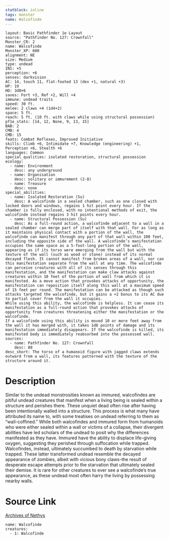 ```yaml
---
statblock: inline
tags: monster
name: Walcofinde
---
```

```statblock
layout: Basic Pathfinder 1e Layout
source: "Pathfinder No. 127: Crownfall"
Monster_CR: 2
name: Walcofinde
Monster_XP: 600
alignment: NE
size: Medium
type: undead
INI: +5
perception: +6
senses: darkvision
AC: 14, touch 11, flat-footed 13 (dex +1, natural +3)
HP: 19
HD: 3d8+6
saves: Fort +3, Ref +2, Will +4
immune: undead traits
speed: 30 ft.
melee: 2 claws +4 (1d4+2)
space: 5 ft.
reach: 5 ft. (10 ft. with claws while using structural possession)
pf1e_stats: [14, 12, None, 9, 13, 15]
BAB: 2
CMB: 4
CMD: 15
feats: Combat Reflexes, Improved Initiative
skills: Climb +6, Intimidate +7, Knowledge (engineering) +1, Perception +6, Stealth +6
languages: Common
special_qualities: isolated restoration, structural possession
ecology:
  - name: Environment
    desc: any underground
  - name: Organisation
    desc: solitary or immurement (2-8)
  - name: Treasure
    desc: none
special_abilities:
  - name: Isolated Restoration (Su)
    desc: A walcofinde in a sealed chamber, such as one closed with locked doors and windows, regains 1 hit point every hour. If the chamber is fully enclosed, with no intentional methods of exit, the walcofinde instead regains 3 hit points every hour.
  - name: Structural Possession (Su)
    desc: As a full-round action, a walcofinde adjacent to a wall in a sealed chamber can merge part of itself with that wall. For as long as it maintains physical contact with a portion of the wall, the walcofinde can manifest through any part of that wall within 100 feet, including the opposite side of the wall. A walcofinde’s manifestation occupies the same space as a 5-foot-long portion of the wall, appearing as if its torso were emerging from the wall but with the texture of the wall (such as wood or stone) instead of its normal decayed flesh. It cannot manifest from broken areas of a wall, nor can this manifestation separate from the wall at any time. The walcofinde can perceive creatures with all of its senses through this manifestation, and the manifestation can make claw attacks against creatures within 10 feet of the portion of wall from which it is manifested. As a move action that provokes attacks of opportunity, the manifestation can reposition itself along this wall at a maximum speed of 15 feet per round. The manifestation can be attacked as though such attacks targeted the walcofinde, but it gains a +2 bonus to its AC due to partial cover from the wall it occupies.
While using this ability, the walcofinde is helpless. It can cease its manifestation as a full-round action that provokes attacks of opportunity from creatures threatening either the manifestation or the walcofinde.
If a walcofinde using this ability is moved 10 or more feet away from the wall it has merged with, it takes 1d8 points of damage and its manifestation immediately disappears. If the walcofinde is killed, its manifested body is immediately reabsorbed into the possessed wall.
sources:
  - name: Pathfinder No. 127: Crownfall
    desc: 88
desc_short: The torso of a humanoid figure with jagged claws extends outward from a wall, its features patterned with the texture of the structure around it.
```
# Description
Similar to the undead monstrosities known as immured, walcofindes are pitiful undead creatures that manifest when a living being is sealed within a structure and perishes there. These unquiet dead often rise after having been intentionally walled into a structure. This process is what many have attributed its name to, with some treatises on undead referring to them as “wall-coffined.” While both walcofindes and immured form from humanoids who were either sealed within a wall or victims of a collapse, their divergent abilities have led scholars of the undead to posit why the differences manifested as they have. Immured have the ability to displace life-giving oxygen, suggesting they perished through suffocation while trapped. Walcofindes, instead, ultimately succumbed to death by starvation while trapped. These latter transformed undead resemble the decayed appearance of zombies, albeit with vicious bony claws-the result of desperate escape attempts prior to the starvation that ultimately sealed their demise. It is rare for other creatures to ever see a walcofinde’s true appearance, as these undead most often harry the living by possessing nearby walls.
# Source Link
[Archives of Nethys](https://aonprd.com/MonsterDisplay.aspx?ItemName=Walcofinde)
```encounter-table
name: Walcofinde
creatures:
  - 1: Walcofinde
```
